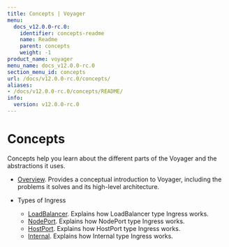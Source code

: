 ```yaml
---
title: Concepts | Voyager
menu:
  docs_v12.0.0-rc.0:
    identifier: concepts-readme
    name: Readme
    parent: concepts
    weight: -1
product_name: voyager
menu_name: docs_v12.0.0-rc.0
section_menu_id: concepts
url: /docs/v12.0.0-rc.0/concepts/
aliases:
- /docs/v12.0.0-rc.0/concepts/README/
info:
  version: v12.0.0-rc.0
---
```


# Concepts

Concepts help you learn about the different parts of the Voyager and the abstractions it uses.

- [Overview](/docs/v12.0.0-rc.0/concepts/overview). Provides a conceptual introduction to Voyager, including the problems it solves and its high-level architecture.

- Types of Ingress
  - [LoadBalancer](/docs/v12.0.0-rc.0/concepts/ingress-types/loadbalancer). Explains how LoadBalancer type Ingress works.
  - [NodePort](/docs/v12.0.0-rc.0/concepts/ingress-types/nodeport). Explains how NodePort type Ingress works.
  - [HostPort](/docs/v12.0.0-rc.0/concepts/ingress-types/hostport). Explains how HostPort type Ingress works.
  - [Internal](/docs/v12.0.0-rc.0/concepts/ingress-types/internal). Explains how Internal type Ingress works.
